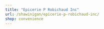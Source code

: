 ```yaml
---
title: "Epicerie P Robichaud Inc"
url: /shawinigan/epicerie-p-robichaud-inc/
shop: convenience
---
```

